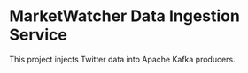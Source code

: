 # MarketWatcher Data Ingestion Service

This project injects Twitter data into Apache Kafka producers.
